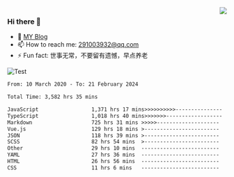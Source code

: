 <img align='right' src='https://github-readme-stats.vercel.app/api?username=niaogege&show_icons=true&theme=radical'/>

### Hi there 👋

- 🌱 [MY Blog](https://bythewayer.com/)
- 📫 How to reach me: 291003932@qq.com
- ⚡ Fun fact:  世事无常，不要留有遗憾，早点养老

![Test](https://github-readme-stats.vercel.app/api/top-langs/?username=niaogege&layout=compact)

<!--START_SECTION:waka-->

```txt
From: 10 March 2020 - To: 21 February 2024

Total Time: 3,582 hrs 35 mins

JavaScript                 1,371 hrs 17 mins>>>>>>>>>>---------------   38.28 %
TypeScript                 1,018 hrs 40 mins>>>>>>>------------------   28.43 %
Markdown                   725 hrs 31 mins >>>>>--------------------   20.25 %
Vue.js                     129 hrs 18 mins >------------------------   03.61 %
JSON                       118 hrs 39 mins >------------------------   03.31 %
SCSS                       82 hrs 54 mins  >------------------------   02.31 %
Other                      29 hrs 10 mins  -------------------------   00.81 %
YAML                       27 hrs 36 mins  -------------------------   00.77 %
HTML                       26 hrs 56 mins  -------------------------   00.75 %
CSS                        11 hrs 6 mins   -------------------------   00.31 %
```

<!--END_SECTION:waka-->
